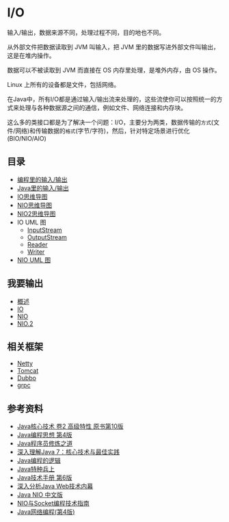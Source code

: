 #   I/O

输入/输出，数据来源不同，处理过程不同，目的地也不同。

从外部文件把数据读取到 JVM 叫输入，把 JVM 里的数据写进外部文件叫输出，这是在堆内操作。

数据可以不被读取到 JVM 而直接在 OS 内存里处理，是堆外内存，由 OS 操作。

Linux 上所有的设备都是文件，包括网络。

在Java中，所有I/O都是通过输入/输出流来处理的，这些流使你可以按照统一的方式来处理与各种数据源之间的通信，例如文件、网络连接和内存块。

这么多的类接口都是为了解决一个问题：I/O，主要分为两类，数据传输的`方式`(文件/网络)和传输数据的`格式`(字节/字符)，然后，针对特定场景进行优化(BIO/NIO/AIO)



##  目录
-   [编程里的输入/输出](http://assets.processon.com/chart_image/5de475dae4b0d1f8f2c71681.png)
-   [Java里的输入/输出](http://assets.processon.com/chart_image/5ba305fce4b0534c9be411a6.png)
-   [IO思维导图](http://assets.processon.com/chart_image/5df5c25be4b004cc9a304392.png)
-   [NIO思维导图](http://assets.processon.com/chart_image/5df5c31ae4b0cfc88c3831c0.png)
-   [NIO2思维导图](http://assets.processon.com/chart_image/5df5c378e4b06f5f145b8be2.png)
-   IO UML 图
    -   [InputStream](http://assets.processon.com/chart_image/5df5ca0fe4b06f5f145b92c3.png)
    -   [OutputStream](http://assets.processon.com/chart_image/5dfa41ebe4b010171a4c8665.png)
    -   [Reader](http://assets.processon.com/chart_image/5dfb7b90e4b0fa593e07d4f1.png)
    -   [Writer](http://assets.processon.com/chart_image/5dfb7f06e4b06c8b0bb66673.png)
-   [NIO UML 图](http://assets.processon.com/chart_image/5dfe1404e4b0250e8ae62d94.png)


##  我要输出
-   [概述](bbb/README.md)
-   [IO](bbb/101x.md)
-   [NIO](bbb/201x.md)
-   [NIO.2](bbb/301x.md)


##  相关框架
-   [Netty](https://netty.io/)
-   [Tomcat](http://tomcat.apache.org/)
-   [Dubbo](http://dubbo.apache.org/zh-cn/index.html)
-   [grpc](https://grpc.io/)


##  参考资料
-   [Java核心技术 卷2 高级特性 原书第10版](books/b001/README.md)
-   [Java编程思想 第4版](books/b002/README.md)
-   [Java程序员修炼之道](books/b003/README.md)
-   [深入理解Java 7：核心技术与最佳实践](books/b004/README.md)
-   [Java编程的逻辑](books/b005/README.md)
-   [Java特种兵上](books/b006/README.md)
-   [Java技术手册 第6版](books/b007/README.md)
-   [深入分析Java Web技术内幕](books/b008/README.md)
-   [Java NIO 中文版](books/b009/README.md)
-   [NIO与Socket编程技术指南](books/b010/README.md)
-   [Java网络编程(第4版)](books/b011/README.md)


